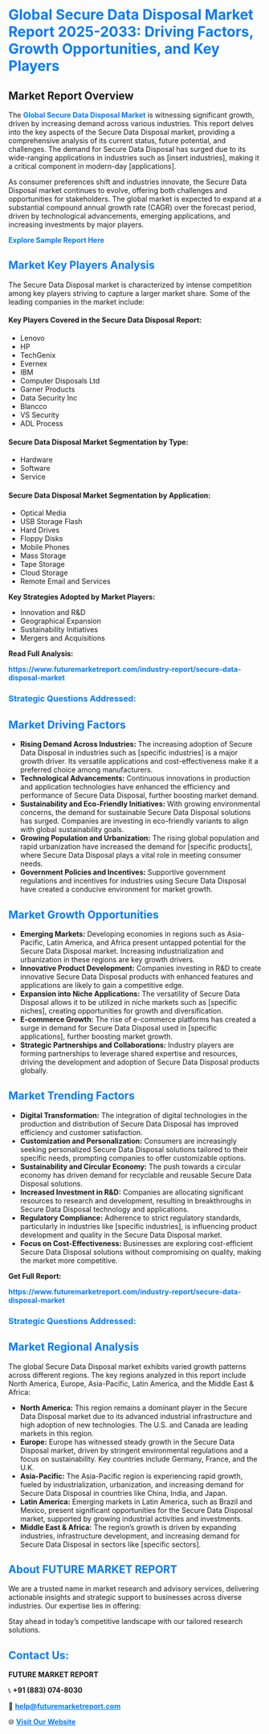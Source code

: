 <h1 style="color: #007BFF;">Global Secure Data Disposal Market Report 2025-2033: Driving Factors, Growth Opportunities, and Key Players</h1>

<section id="overview">
<h2>Market Report Overview</h2>
<p>The <a href="https://www.futuremarketreport.com/industry-report/secure-data-disposal-market" style="color: #007BFF; text-decoration: none;"><strong>Global Secure Data Disposal Market</strong></a> is witnessing significant growth, driven by increasing demand across various industries. This report delves into the key aspects of the Secure Data Disposal market, providing a comprehensive analysis of its current status, future potential, and challenges. The demand for Secure Data Disposal has surged due to its wide-ranging applications in industries such as [insert industries], making it a critical component in modern-day [applications].</p>
<p>As consumer preferences shift and industries innovate, the Secure Data Disposal market continues to evolve, offering both challenges and opportunities for stakeholders. The global market is expected to expand at a substantial compound annual growth rate (CAGR) over the forecast period, driven by technological advancements, emerging applications, and increasing investments by major players.</p>
</section>

<section id="overview">
<p><a href="https://www.futuremarketreport.com/request-sample/reportId=104971" style="color: #007BFF; text-decoration: none;"><strong>Explore Sample Report Here</strong></a></p>
</section>

<section id="key-players">
<h2 style="color: #007BFF;">Market Key Players Analysis</h2>
<p>The Secure Data Disposal market is characterized by intense competition among key players striving to capture a larger market share. Some of the leading companies in the market include:</p>
<h4>Key Players Covered in the Secure Data Disposal Report:</h4>
<ul><li>Lenovo</li><li>HP</li><li>TechGenix</li><li>Evernex</li><li>IBM</li><li>Computer Disposals Ltd</li><li>Garner Products</li><li>Data Security Inc</li><li>Blancco</li><li>VS Security</li><li>ADL Process</li></ul>
<h4>Secure Data Disposal Market Segmentation by Type:</h4>
<ul><li>Hardware</li><li>Software</li><li>Service</li></ul>

<h4>Secure Data Disposal Market Segmentation by Application:</h4>
<ul><li>Optical Media</li><li>USB Storage Flash</li><li>Hard Drives</li><li>Floppy Disks</li><li>Mobile Phones</li><li>Mass Storage</li><li>Tape Storage</li><li>Cloud Storage</li><li>Remote Email and Services</li></ul>
<p><strong>Key Strategies Adopted by Market Players:</strong></p>
<ul>
<li>Innovation and R&D</li>
<li>Geographical Expansion</li>
<li>Sustainability Initiatives</li>
<li>Mergers and Acquisitions</li>
</ul>
</section>

<section>
<p><strong>Read Full Analysis: </strong></p><a href="https://www.futuremarketreport.com/industry-report/secure-data-disposal-market" style="color: #007BFF; text-decoration: none;"><strong>https://www.futuremarketreport.com/industry-report/secure-data-disposal-market</strong></a>
<h3 style="color: #007BFF;">Strategic Questions Addressed:</h3>
</section>

<section id="driving-factors">
<h2 style="color: #007BFF;">Market Driving Factors</h2>
<ul>
<li><strong>Rising Demand Across Industries:</strong> The increasing adoption of Secure Data Disposal in industries such as [specific industries] is a major growth driver. Its versatile applications and cost-effectiveness make it a preferred choice among manufacturers.</li>
<li><strong>Technological Advancements:</strong> Continuous innovations in production and application technologies have enhanced the efficiency and performance of Secure Data Disposal, further boosting market demand.</li>
<li><strong>Sustainability and Eco-Friendly Initiatives:</strong> With growing environmental concerns, the demand for sustainable Secure Data Disposal solutions has surged. Companies are investing in eco-friendly variants to align with global sustainability goals.</li>
<li><strong>Growing Population and Urbanization:</strong> The rising global population and rapid urbanization have increased the demand for [specific products], where Secure Data Disposal plays a vital role in meeting consumer needs.</li>
<li><strong>Government Policies and Incentives:</strong> Supportive government regulations and incentives for industries using Secure Data Disposal have created a conducive environment for market growth.</li>
</ul>
</section>

<section id="growth-opportunities">
<h2 style="color: #007BFF;">Market Growth Opportunities</h2>
<ul>
<li><strong>Emerging Markets:</strong> Developing economies in regions such as Asia-Pacific, Latin America, and Africa present untapped potential for the Secure Data Disposal market. Increasing industrialization and urbanization in these regions are key growth drivers.</li>
<li><strong>Innovative Product Development:</strong> Companies investing in R&D to create innovative Secure Data Disposal products with enhanced features and applications are likely to gain a competitive edge.</li>
<li><strong>Expansion into Niche Applications:</strong> The versatility of Secure Data Disposal allows it to be utilized in niche markets such as [specific niches], creating opportunities for growth and diversification.</li>
<li><strong>E-commerce Growth:</strong> The rise of e-commerce platforms has created a surge in demand for Secure Data Disposal used in [specific applications], further boosting market growth.</li>
<li><strong>Strategic Partnerships and Collaborations:</strong> Industry players are forming partnerships to leverage shared expertise and resources, driving the development and adoption of Secure Data Disposal products globally.</li>
</ul>
</section>

<section id="trending-factors">
<h2 style="color: #007BFF;">Market Trending Factors</h2>
<ul>
<li><strong>Digital Transformation:</strong> The integration of digital technologies in the production and distribution of Secure Data Disposal has improved efficiency and customer satisfaction.</li>
<li><strong>Customization and Personalization:</strong> Consumers are increasingly seeking personalized Secure Data Disposal solutions tailored to their specific needs, prompting companies to offer customizable options.</li>
<li><strong>Sustainability and Circular Economy:</strong> The push towards a circular economy has driven demand for recyclable and reusable Secure Data Disposal solutions.</li>
<li><strong>Increased Investment in R&D:</strong> Companies are allocating significant resources to research and development, resulting in breakthroughs in Secure Data Disposal technology and applications.</li>
<li><strong>Regulatory Compliance:</strong> Adherence to strict regulatory standards, particularly in industries like [specific industries], is influencing product development and quality in the Secure Data Disposal market.</li>
<li><strong>Focus on Cost-Effectiveness:</strong> Businesses are exploring cost-efficient Secure Data Disposal solutions without compromising on quality, making the market more competitive.</li>
</ul>
</section>

<section>
<p><strong>Get Full Report: </strong></p><a href="https://www.futuremarketreport.com/industry-report/secure-data-disposal-market" style="color: #007BFF; text-decoration: none;"><strong>https://www.futuremarketreport.com/industry-report/secure-data-disposal-market</strong></a>
<h3 style="color: #007BFF;">Strategic Questions Addressed:</h3>
</section>


<section id="regional-analysis">
<h2 style="color: #007BFF;">Market Regional Analysis</h2>
<p>The global Secure Data Disposal market exhibits varied growth patterns across different regions. The key regions analyzed in this report include North America, Europe, Asia-Pacific, Latin America, and the Middle East & Africa:</p>
<ul>
<li><strong>North America:</strong> This region remains a dominant player in the Secure Data Disposal market due to its advanced industrial infrastructure and high adoption of new technologies. The U.S. and Canada are leading markets in this region.</li>
<li><strong>Europe:</strong> Europe has witnessed steady growth in the Secure Data Disposal market, driven by stringent environmental regulations and a focus on sustainability. Key countries include Germany, France, and the U.K.</li>
<li><strong>Asia-Pacific:</strong> The Asia-Pacific region is experiencing rapid growth, fueled by industrialization, urbanization, and increasing demand for Secure Data Disposal in countries like China, India, and Japan.</li>
<li><strong>Latin America:</strong> Emerging markets in Latin America, such as Brazil and Mexico, present significant opportunities for the Secure Data Disposal market, supported by growing industrial activities and investments.</li>
<li><strong>Middle East & Africa:</strong> The region’s growth is driven by expanding industries, infrastructure development, and increasing demand for Secure Data Disposal in sectors like [specific sectors].</li>
</ul>
</section>

<footer>
<h2 style="color: #007BFF;">About FUTURE MARKET REPORT</h2>
<p>We are a trusted name in market research and advisory services, delivering actionable insights and strategic support to businesses across diverse industries. Our expertise lies in offering:</p>

<p>Stay ahead in today’s competitive landscape with our tailored research solutions.</p>

<h2 style="color: #007BFF;">Contact Us:</h2>
<p><strong>FUTURE MARKET REPORT</strong></p>
<p>📞 <strong>+91 (883) 074-8030</strong></p>
<p>📧 <strong><a href="mailto:help@futuremarketreport.com" style="color: #007BFF;">help@futuremarketreport.com</a></strong></p>
<p>🌐 <strong><a href="https://www.futuremarketreport.com/" style="color: #007BFF;">Visit Our Website</a></strong></p>
</footer>